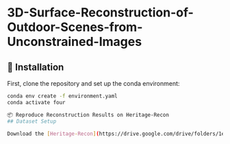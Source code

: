 # 3D-Surface-Reconstruction-of-Outdoor-Scenes-from-Unconstrained-Images

## 🔧 Installation

First, clone the repository and set up the conda environment:

```bash
conda env create -f environment.yaml
conda activate four

📦 Reproduce Reconstruction Results on Heritage-Recon
## Dataset Setup

Download the [Heritage-Recon](https://drive.google.com/drive/folders/1eZvmk4GQkrRKUNZpagZEIY_z8Lsdw94v) dataset and place it under the data/ directory.
